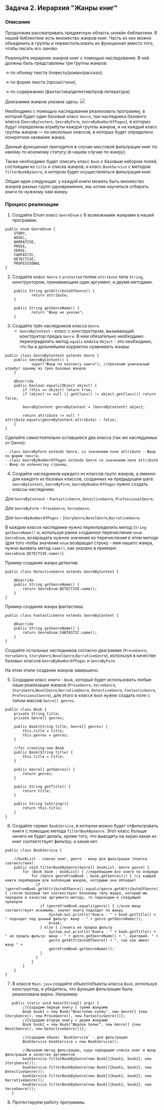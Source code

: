 ## Задача 2. Иерархия "Жанры книг"

### Описание
Продолжим рассматривать предметную область онлайн-библиотеки. 
В нашей библиотеке есть множество жанров книг. Часть из них можно объединить в группы и переиспользовать их функционал вместо того, чтобы писать его заново.

Реализуйте иерархию жанров книг с помощью наследования. В ней должны быть представлены три группы жанров: 

→ по объему текста (повесть/роман/рассказ); 

→ по форме текста (проза/стихи); 

→ по содержанию (фантастика/детектив/проф.литература).

Диаграмма жанров указана здесь: 
![](https://i.imgur.com/Ui1FqtU.jpg)

Необходимо с помощью наследования реализовать программу, в которой будет один базовый класс `Genre`, три наследника базового класса 
(`GenreByContent`, `GenreByForm`, `GenreByNumberOfPages`), в которых будут определены атрибуты каждой группы жанров, 
и на каждый класс группы жанров — по несколько классов, в которых будет определено конкретное название жанра.

Данный функционал пригодится в случае массовой фильтрации книг по какому-то искомому статусу (в нашем случае по жанру).

Также необходимо будет описать класс `Book` с базовым набором полей, состоящим из `title` и списка жанров, и класс `BookService` с методом `filterBookByGenre`, в котором будет осуществляться фильтрация книг.

Общая идея следующая: у каждой книги можеть быть множество жанров разных групп одновременно, мы хотим научиться отбирать книги по нужному
нам жанру.

### Процесс реализации
1. Создайте Enum класс `GenreEnum` с 8 возможными жанрами в нашей программе.
```
public enum GenreEnum {
    STORY,
    NOVEL,
    NARRATIVE,
    PROSE,
    VERSE,
    FANTASTIC,
    DETECTIVE,
    PROFESSIONAL
}
```
2. Создайте класс `Genre` с `protected` полем `attribute` типа `String`, конструктором, принимающим один аргумент, и двумя методами. 
```
    public String getAttributeOfGenre() {
            return attribute;
    }
    
    public String getGenreName() {
            return "Жанр не указан";
    }
```
3. Создайте трёх наследников класса `Genre`. 
    - `GenreByContent` - класс с конструктором, вызывающий конструктор предка `Genre`. В нем обязательно необходимо переопределить метод `equals` класса `Object` - это необходимо, что бы в дальнейшем корректно сравнивать жанры.
```
public class GenreByContent extends Genre {
    public GenreByContent() {
            super("Жанр по контенту книги"); //присвоим уникальный атрибут одному из трех базовых жанров
    }

    @Override
    public boolean equals(Object object) {
        if (this == object) return true;
        if (object == null || getClass() != object.getClass()) return false;

        GenreByContent genreByContent = (GenreByContent) object;

        return attribute != null ? attribute.equals(genreByContent.attribute) : false;
    }
}
```
Сделайте самостоятельно оставшиеся два класса (так же наследуемых от Genre):
    
    - class GenreByForm extends Genre, со значением поля attribute - Жанр по форме текста.
    - class GenreByNumberOfPages extends Genre со значением поля attribute - Жанр по количеству страниц.

4. Создайте наследников каждого из классов групп жанров, а именно для каждого из базовых классов, созданных на предыдущем шаге: `GenreByContent`, `GenreByForm`, `GenreByNumberOfPages` нужно создать классы наследники. 

Для `GenreByContent` - `FantasticGenre`, `DetectiveGenre`, `ProfessionalGenre`.

Для `GenreByForm` - `ProseGenre`, `VerseGenre`.

Для `GenreByNumberOfPages` - `StoryGenre`,`NovelGenre`,`NarrativeGenre`.

В каждом классе наследнике нужно переопределить метод `String getGenreName()` и, используя ранее созданное перечисление `enum GenreEnum`, возвращать нужное значение из перечисления в этом методе (для того чтобы значение `enum` возвращал строку - имя нашего жанра, нужно вызвать метод `name()`, как указано в примере: `GenreEnum.DETECTIVE.name()`).

Пример создания жанра детектив:
```
public class DetectiveGenre extends GenreByContent {

    @Override
    public String getGenreName() {
        return GenreEnum.DETECTIVE.name();
    }
}
```
Пример создания жанра фантастика: 
```
public class FantasticGenre extends GenreByContent {

    @Override
    public String getGenreName() {
        return GenreEnum.FANTASTIC.name();
    }
}
```

Создайте остальных наследников согласно диаграмме (`ProseGenre`, `VerseGenre`, `StoryGenre`,`NovelGenre`,`NarrativeGenre`), используя в качестве базовых классов `GenreByNumberOfPages` и `GenreByForm`.

На этом этапе создание жанров завершено.

5. Создадим класс книги - `Book`, который будет использовать любые наши реализации жанров (`ProseGenre`, `VerseGenre`, `StoryGenre`,`NovelGenre`,`NarrativeGenre`, `DetectiveGenre`, `FantasticGenre`, `ProfessionalGenre`), для этого в классе `Book` нужно создать поле с типом массив `Genre[] genres`.

```
public class Book {
    private String title;
    private Genre[] genres;

    public Book(String title, Genre[] genres) {
        this.title = title;
        this.genres = genres;
    }

    //for creating new Book
    public Book(String title) {
        this.title = title;
    }

    public Genre[] getGenres() {
        return genres;
    }

    public String getTitle() {
        return title;
    }

    public String toString(){
        return this.title;
    }
}
```

6. Создайте сервис `BookService`, в котором можно будет отфильтровать книги с помощью метода `filterBookByGenre`. Этот класс больше ничего не будет делать, кроме того, что выводить на экран какая из книг соответствует фильтру, а какая нет.

```
public class BookService {

    //bookList - список книг, genre - жанр для фильтрации (поиска соответствия)
    public void filterBookByGenre(Genre[] bookList, Genre genre) {
        for (Book book : bookList) { //перебираем все книги по очереди
            for (Genre genreFromBook : book.getGenres()) { //у каждой книги перебираем всю коллекцию жанров, которыми она обладает
              if (genreFromBook.getAttributeOfGenre().equals(genre.getAttributeOfGenre())) { //если базовый тип соотвествует базовому типу жанра, который мы передали в качестве аргумента методу, то переходим к следующей проверке
                if (genreFromBook.equals(genre)) { //если жанр соответствует искомому, значит книга подходит по жанру
                    System.out.println("Книга - " + book.getTitle() + " подходит под данный фильтр: жанр - " + genre.getGenreName());
                    break;
                } else { //книга не прошла фильтр
                    System.out.println("Книга - " + book.getTitle() + " не прошла фильтр: жанр - " + genre.getGenreName() + ", критерий- " + 
                    genre.getAttributeOfGenre() + ", так как имеет жанр " +
                    genreFromBook.getGenreName());
                }
              }  
            }
        }
    }
}
```

7. В классе `Main.java` создайте объект/объекты класса `Book`, используя конструктор, и убедитесь, что функция фильтрации была реализована верно. Например:

```
   public static void main(String[] args) {
        //Создадим первую книгу с тремя жанрами
        Book book1 = new Book("Властелин колец", new Genre[] {new StoryGenre(), new ProseGenre(), new FantasticGenre())};
        //Создадим вторую книгу с двумя жанрами
        Book book2 = new Book("Шерлок Холмс", new Genre[] {new NovelGenre(), new DetectiveGenre())};

        //Создадим объект `BookService` - для фильтрации
        BookService bookService = new BookService();
        
        //Вызовем метод фильтрации, куда передадим список книг и жанр фильтрации в качестве аргументов
        bookService.filterBookByGenre(new Book[]{book1, book2}, new StoryGenre());
        bookService.filterBookByGenre(new Book[]{book1, book2}, new DetectiveGenre());
        bookService.filterBookByGenre(new Book[]{book1, book2}, new NarrativeGenre());
        bookService.filterBookByGenre(new Book[]{book1, book2}, new VerseGenre());
   }
```
8. Протестируем работу программы.

